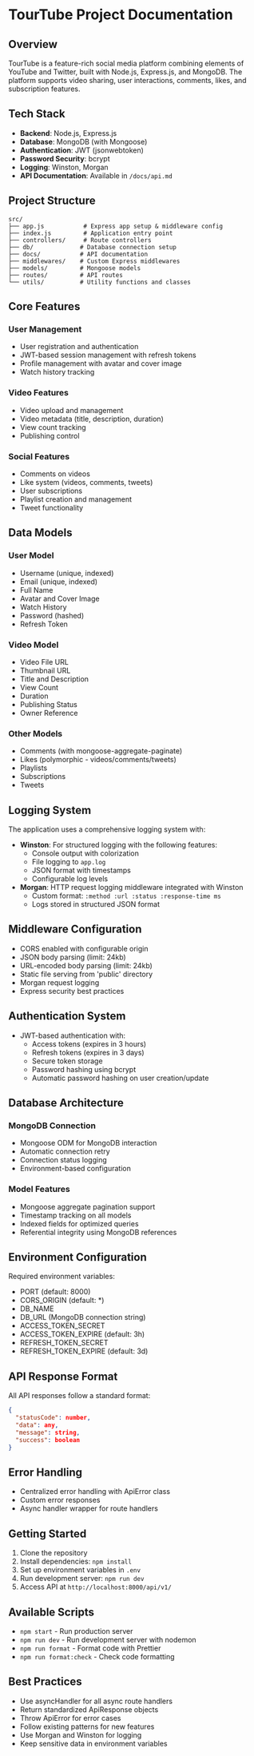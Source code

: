# TourTube Project Documentation

## Overview

TourTube is a feature-rich social media platform combining elements of YouTube and Twitter, built with Node.js, Express.js, and MongoDB. The platform supports video sharing, user interactions, comments, likes, and subscription features.

## Tech Stack

- **Backend**: Node.js, Express.js
- **Database**: MongoDB (with Mongoose)
- **Authentication**: JWT (jsonwebtoken)
- **Password Security**: bcrypt
- **Logging**: Winston, Morgan
- **API Documentation**: Available in `/docs/api.md`

## Project Structure

```
src/
├── app.js           # Express app setup & middleware config
├── index.js         # Application entry point
├── controllers/     # Route controllers
├── db/             # Database connection setup
├── docs/           # API documentation
├── middlewares/    # Custom Express middlewares
├── models/         # Mongoose models
├── routes/         # API routes
└── utils/          # Utility functions and classes
```

## Core Features

### User Management

- User registration and authentication
- JWT-based session management with refresh tokens
- Profile management with avatar and cover image
- Watch history tracking

### Video Features

- Video upload and management
- Video metadata (title, description, duration)
- View count tracking
- Publishing control

### Social Features

- Comments on videos
- Like system (videos, comments, tweets)
- User subscriptions
- Playlist creation and management
- Tweet functionality

## Data Models

### User Model

- Username (unique, indexed)
- Email (unique, indexed)
- Full Name
- Avatar and Cover Image
- Watch History
- Password (hashed)
- Refresh Token

### Video Model

- Video File URL
- Thumbnail URL
- Title and Description
- View Count
- Duration
- Publishing Status
- Owner Reference

### Other Models

- Comments (with mongoose-aggregate-paginate)
- Likes (polymorphic - videos/comments/tweets)
- Playlists
- Subscriptions
- Tweets

## Logging System

The application uses a comprehensive logging system with:

- **Winston**: For structured logging with the following features:
  - Console output with colorization
  - File logging to `app.log`
  - JSON format with timestamps
  - Configurable log levels
- **Morgan**: HTTP request logging middleware integrated with Winston
  - Custom format: `:method :url :status :response-time ms`
  - Logs stored in structured JSON format

## Middleware Configuration

- CORS enabled with configurable origin
- JSON body parsing (limit: 24kb)
- URL-encoded body parsing (limit: 24kb)
- Static file serving from 'public' directory
- Morgan request logging
- Express security best practices

## Authentication System

- JWT-based authentication with:
  - Access tokens (expires in 3 hours)
  - Refresh tokens (expires in 3 days)
  - Secure token storage
  - Password hashing using bcrypt
  - Automatic password hashing on user creation/update

## Database Architecture

### MongoDB Connection

- Mongoose ODM for MongoDB interaction
- Automatic connection retry
- Connection status logging
- Environment-based configuration

### Model Features

- Mongoose aggregate pagination support
- Timestamp tracking on all models
- Indexed fields for optimized queries
- Referential integrity using MongoDB references

## Environment Configuration

Required environment variables:

- PORT (default: 8000)
- CORS_ORIGIN (default: \*)
- DB_NAME
- DB_URL (MongoDB connection string)
- ACCESS_TOKEN_SECRET
- ACCESS_TOKEN_EXPIRE (default: 3h)
- REFRESH_TOKEN_SECRET
- REFRESH_TOKEN_EXPIRE (default: 3d)

## API Response Format

All API responses follow a standard format:

```json
{
  "statusCode": number,
  "data": any,
  "message": string,
  "success": boolean
}
```

## Error Handling

- Centralized error handling with ApiError class
- Custom error responses
- Async handler wrapper for route handlers

## Getting Started

1. Clone the repository
2. Install dependencies: `npm install`
3. Set up environment variables in `.env`
4. Run development server: `npm run dev`
5. Access API at `http://localhost:8000/api/v1/`

## Available Scripts

- `npm start` - Run production server
- `npm run dev` - Run development server with nodemon
- `npm run format` - Format code with Prettier
- `npm run format:check` - Check code formatting

## Best Practices

- Use asyncHandler for all async route handlers
- Return standardized ApiResponse objects
- Throw ApiError for error cases
- Follow existing patterns for new features
- Use Morgan and Winston for logging
- Keep sensitive data in environment variables
